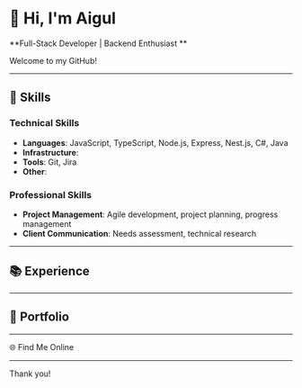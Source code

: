 # 💫 Hi, I'm Aigul
**Full-Stack Developer | Backend Enthusiast **

Welcome to my GitHub! 

---

## 🔧 Skills
### Technical Skills
- **Languages**: JavaScript, TypeScript, Node.js, Express, Nest.js, C#, Java
- **Infrastructure**: 
- **Tools**: Git, Jira
- **Other**: 

### Professional Skills
- **Project Management**: Agile development, project planning, progress management
- **Client Communication**: Needs assessment, technical research

---

## 📚 Experience

---

## 📂 Portfolio

---

🌐 Find Me Online

---

Thank you!






